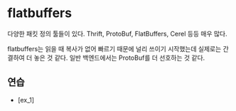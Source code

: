 # flatbuffers

다양한 패킷 정의 툴들이 있다. Thrift, ProtoBuf, FlatBuffers, Cerel 등등 매우 많다. 

flatbuffers는 읽을 때 복사가 없어 빠르기 때문에 널리 쓰이기 시작했는데 실제로는 
간결하여 더 놓은 것 같다. 일반 백엔드에서는 ProtoBuf를 더 선호하는 것 같다. 

## 연습

- [ex_1] 


